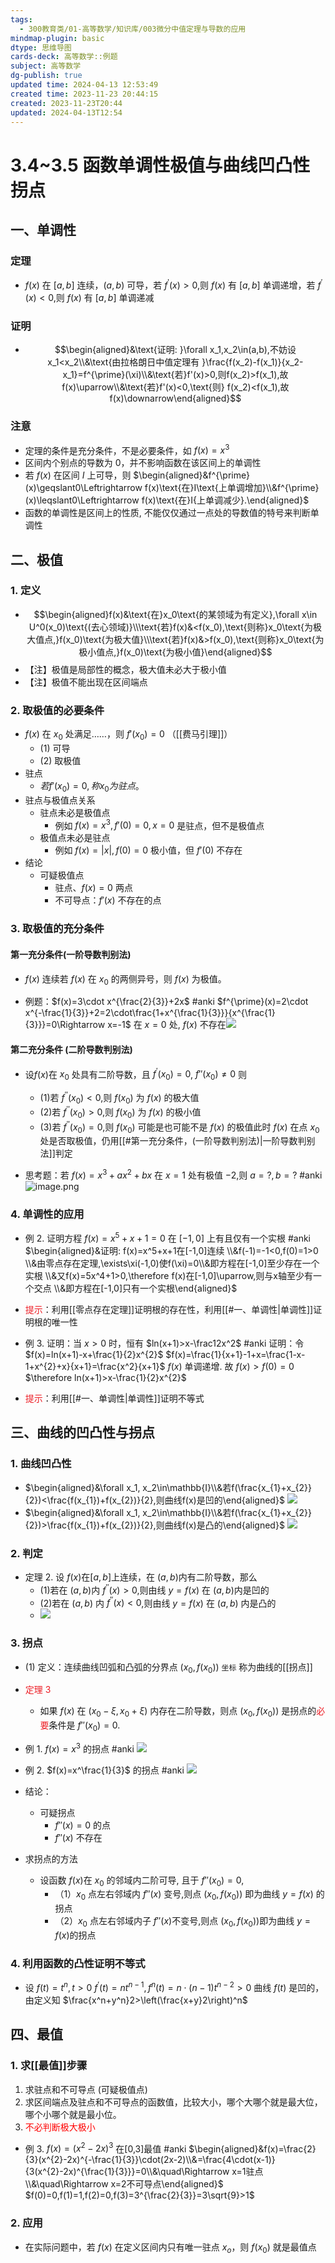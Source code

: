 ```yaml
---
tags:
  - 300教育类/01-高等数学/知识库/003微分中值定理与导数的应用
mindmap-plugin: basic
dtype: 思维导图
cards-deck: 高等数学::例题
subject: 高等数学
dg-publish: true
updated time: 2024-04-13 12:53:49
created time: 2023-11-23 20:44:15
created: 2023-11-23T20:44
updated: 2024-04-13T12:54
---
```

# 3.4~3.5 函数单调性极值与曲线凹凸性拐点
## 一、单调性
### 定理
- $f(x)$ 在 $[a, b]$ 连续，$(a,b)$ 可导，若 $f^{\prime}(x)>0$,则 $f(x)$ 有 $[a, b]$ 单调递增，若 $f^{\prime}(x)<0$,则 $f(x)$ 有 $[a,b]$ 单调递减

### 证明
- $$\begin{aligned}&\text{证明: }\forall x_1,x_2\in(a,b),不妨设x_1<x_2\\&\text{由拉格朗日中值定理有 }\frac{f(x_2)-f(x_1)}{x_2-x_1}=f^{\prime}(\xi)\\&\text{若}f'(x)>0,则f(x_2)>f(x_1),故f(x)\uparrow\\&\text{若}f'(x)<0,\text{则} f(x_2)<f(x_1),故f(x)\downarrow\end{aligned}$$

### 注意
- 定理的条件是充分条件，不是必要条件，如 $f(x)=x^3$
- 区间内个别点的导数为 0，并不影响函数在该区间上的单调性
- 若 $f(x)$ 在区间 $I$ 上可导，则
  $\begin{aligned}&f^{\prime}(x)\geqslant0\Leftrightarrow f(x)\text{在}I\text{上单调增加}\\&f^{\prime}(x)\leqslant0\Leftrightarrow f(x)\text{在}I{上单调减少}.\end{aligned}$
- 函数的单调性是区间上的性质, 不能仅仅通过一点处的导数值的特号来判断单调性

## 二、极值
### 1. 定义
- $$\begin{aligned}f(x)&\text{在}x_0\text{的某领域为有定义},\forall x\in U^0(x_0)\text{(去心领域)}\\\text{若}f(x)&<f(x_0),\text{则称}x_0\text{为极大值点,}f(x_0)\text{为极大值}\\\text{若}f(x)&>f(x_0),\text{则称}x_0\text{为极小值点,}f(x_0)\text{为极小值}\end{aligned}$$
- 【注】极值是局部性的概念，极大值未必大于极小值
- 【注】极值不能出现在区间端点

### 2. 取极值的必要条件
- $f(x)$ 在 $x_{0}$ 处满足……，则 $f'(x_{0})=0$ （[[费马引理]]）
	- (1) 可导
	- (2) 取极值
- 驻点
	- $若f'(x_0)=0,称x_0为驻点。$
- 驻点与极值点关系
	- 驻点未必是极值点
		- 例如 $f(x)=x^3,f'(0)=0,x=0$ 是驻点，但不是极值点
	- 极值点未必是驻点
		- 例如 $f(x)=|x|,f(0)=0$ 极小值，但 $f'(0)$ 不存在
- 结论
	- 可疑极值点
		- 驻点、$f(x)=0$ 两点
		- 不可导点：$f'(x)$ 不存在的点

### 3. 取极值的充分条件
#### 第一充分条件(一阶导数判别法)
- $f(x)$ 连续若 $f(x)$ 在 $x_0$ 的两侧异号，则 $f(x)$ 为极值。

- 例题：$f(x)=3\cdot x^{\frac{2}{3}}+2x$  #anki 
  $f^{\prime}(x)=2\cdot x^{-\frac{1}{3}}+2=2\cdot\frac{1+x^{\frac{1}{3}}}{x^{\frac{1}{3}}}=0\Rightarrow x=-1$
  在 $x=0$ 处, $f(x)$ 不存在![](https://raw.githubusercontent.com/RainbowRain9/PicGo/master/202311232213635.png)


#### 第二充分条件 (二阶导数判别法)
- 设$f (x)$在 $x_0$ 处具有二阶导数，且 $f^{\prime}(x_0)=0$, $f''(x_0)\neq0$ 则
	- (1)若 $f^{\prime\prime}(x_0)<0$,则 $f(x_0)$ 为 $f(x)$ 的极大值
	- (2)若 $f^{\prime\prime}(x_0)>0$,则 $f(x_0)$ 为 $f(x)$ 的极小值 
	- (3)若 $f^{\prime\prime}(x_{0})=0$,则 $f (x_0)$ 可能是也可能不是 $f (x)$ 的极值此时 $f (x)$ 在点 $x_0$ 处是否取极值，仍用[[#第一充分条件，(一阶导数判别法)|一阶导数判别法]]判定 

- 思考题：若 $f(x)=x^3+ax^2+bx$ 在 $x=1$ 处有极值 $-2$,则 $a=?,b=?$ #anki 
  ![image.png](https://raw.githubusercontent.com/RainbowRain9/PicGo/master/202311232216310.png)

### 4. 单调性的应用

- 例 2. 证明方程 $f(x)=x^5+x+1=0$ 在 $[-1,0]$ 上有且仅有一个实根 #anki 
  $\begin{aligned}&证明: f(x)=x^5+x+1在[-1,0]连续 \\&f(-1)=-1<0,f(0)=1>0 \\&由零点存在定理,\exists\xi(-1,0)使f(\xi)=0\\&即方程在[-1,0]至少存在一个实根 \\&又f(x)=5x^4+1>0,\therefore f(x)在[-1,0]\uparrow,则与x轴至少有一个交点 \\&即方程在[-1,0]只有一个实根\end{aligned}$
- <font color=#ed1c24>提示</font>：利用[[零点存在定理]]证明根的存在性，利用[[#一、单调性|单调性]]证明根的唯一性

- 例 3. 证明：当 $x>0$ 时，恒有 $ln(x+1)>x-\frac12x^2$ #anki 
  证明：令 $f(x)=ln(x+1)-x+\frac{1}{2}x^{2}$
  $f(x)=\frac{1}{x+1}-1+x=\frac{1-x-1+x^{2}+x}{x+1}=\frac{x^2}{x+1}$
  $f(x)$ 单调递增. 故 $f(x)>f(0)=0$
  $\therefore ln(x+1)>x-\frac{1}{2}x^{2}$
- <font color=#ed1c24>提示</font>：利用[[#一、单调性|单调性]]证明不等式

## 三、曲线的凹凸性与拐点
### 1. 曲线凹凸性
- $\begin{aligned}&\forall x_1, x_2\in\mathbb{I}\\&若f(\frac{x_{1}+x_{2}}{2})<\frac{f(x_{1})+f(x_{2})}{2},则曲线f(x)是凹的\end{aligned}$ ![](https://raw.githubusercontent.com/RainbowRain9/PicGo/master/202311280832560.png)
- $\begin{aligned}&\forall x_1, x_2\in\mathbb{I}\\&若f(\frac{x_{1}+x_{2}}{2})>\frac{f(x_{1})+f(x_{2})}{2},则曲线f(x)是凸的\end{aligned}$ ![](https://raw.githubusercontent.com/RainbowRain9/PicGo/master/202311280833101.png)

### 2. 判定
- 定理 2. 设 $f (x)$在$[a, b]$上连续，在 $(a, b)$内有二阶导数，那么
	- (1)若在 $(a, b)$内 $f^{\prime\prime}(x)>0$,则由线 $y=f(x)$ 在 $(a, b)$内是凹的
	- (2)若在 $(a, b)$ 内 $f^{\prime\prime}(x)<0$,则由线 $y=f(x)$ 在 $(a, b)$ 内是凸的
	- ![](https://raw.githubusercontent.com/RainbowRain9/PicGo/master/202311280835502.png)

### 3. 拐点
- (1) 定义：连续曲线凹弧和凸弧的分界点 $(x_0,f (x_0))$ `坐标` 称为曲线的[[拐点]]
- <font color=#ed1c24>定理 3</font>
	- 如果 $f (x)$ 在 $(x_0-\xi, x_0+\xi)$ 内存在二阶导数，则点 $(x_0, f(x_0))$ 是拐点的<font color=#ed1c24>必要</font>条件是 $f''(x_0)=0$.

- 例 1. $f(x)=x^3$ 的拐点 #anki 
![](https://raw.githubusercontent.com/RainbowRain9/PicGo/master/202311280842010.png)

- 例 2. $f(x)=x^\frac{1}{3}$ 的拐点 #anki 
![](https://raw.githubusercontent.com/RainbowRain9/PicGo/master/202311280844404.png)

- 结论：
	- 可疑拐点
		- $f''(x)=0$ 的点
		- $f''(x)$ 不存在

- 求拐点的方法
	- 设函数 $f (x)$在 $x_0$ 的邻域内二阶可导, 且于 $f'' (x_0)=0$,
		- （1）$x_0$ 点左右邻域内 $f''(x)$ 变号,则点 $(x_0,f (x_0))$ 即为曲线 $y=f (x)$ 的拐点
		- （2）$x_0$ 点左右邻域内子 $f'' (x)$不变号,则点 $(x_0,f (x_0))$即为曲线 $y=f (x)$的拐点

### 4. 利用函数的凸性证明不等式
- 设 $f(t)=t^n,t>0$
  $f^{\prime}(t)=nt^{n-1},f^{n}(t)=n\cdot(n-1)t^{n-2}>0$
  曲线 $f(t)$ 是凹的，由定义知 $\frac{x^n+y^n}2>\left(\frac{x+y}2\right)^n$

## 四、最值
### 1. 求[[最值]]步骤
1. 求驻点和不可导点 (可疑极值点)
2. 求区间端点及驻点和不可导点的函数值，比较大小，哪个大哪个就是最大位，哪个小哪个就是最小位。
3. <font color="#ff0000">不必判断极大极小</font>

- 例 3. $f(x)=(x^2-2x)^3$ 在[0,3]最值 #anki 
$\begin{aligned}&f(x)=\frac{2}{3}(x^{2}-2x)^{-\frac{1}{3}}\cdot(2x-2)\\&=\frac{4\cdot(x-1)}{3(x^{2}-2x)^{\frac{1}{3}}}=0\\&\quad\Rightarrow x=1驻点\\&\quad\Rightarrow x=2不可导点\end{aligned}$
$f(0)=0,f(1)=1,f(2)=0,f(3)=3^{\frac{2}{3}}=3\sqrt{9}>1$

### 2. 应用
- 在实际问题中，若 $f(x)$ 在定义区间内只有唯一驻点 $x_o$，则 $f(x_0)$ 就是最值点